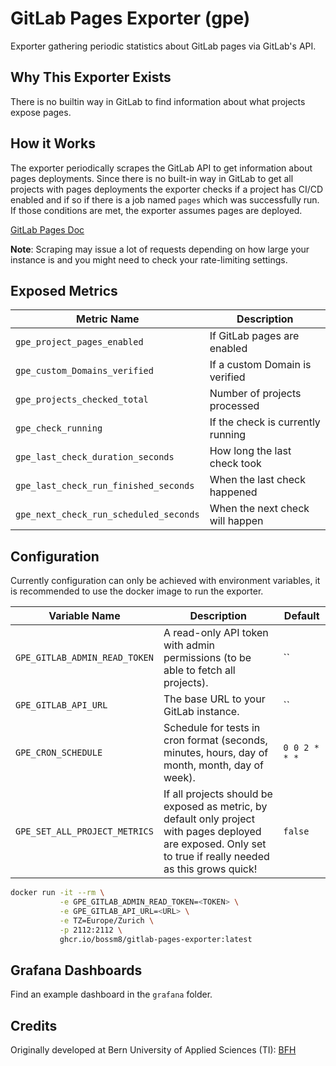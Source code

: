 # GitLab Pages Exporter (gpe)

Exporter gathering periodic statistics about GitLab pages via GitLab's API.

## Why This Exporter Exists

There is no builtin way in GitLab to find information about what projects
expose pages.

## How it Works

The exporter periodically scrapes the GitLab API to get information about pages 
deployments. Since there is no built-in way in GitLab to get all projects with 
pages deployments the exporter checks if a project has CI/CD enabled and if so
if there is a job named `pages` which was successfully run. If those conditions
are met, the exporter assumes pages are deployed.

[GitLab Pages Doc](https://docs.gitlab.com/ee/user/project/pages/#how-it-works)

**Note**: Scraping may issue a lot of requests depending on how large your 
instance is and you might need to check your rate-limiting settings.

## Exposed Metrics

| Metric Name                               | Description                       |
| ------------------------------------------|-----------------------------------|
| `gpe_project_pages_enabled`               | If GitLab pages are enabled       |
| `gpe_custom_Domains_verified`             | If a custom Domain is verified    |
| `gpe_projects_checked_total`              | Number of projects processed      |
| `gpe_check_running`                       | If the check is currently running |
| `gpe_last_check_duration_seconds`         | How long the last check took      |
| `gpe_last_check_run_finished_seconds`     | When the last check happened      |
| `gpe_next_check_run_scheduled_seconds`    | When the next check will happen   |

## Configuration

Currently configuration can only be achieved with environment variables, it is
recommended to use the docker image to run the exporter.

| Variable Name                  | Description                                                                                                                                                  | Default       |
| -------------------------------|--------------------------------------------------------------------------------------------------------------------------------------------------------------|---------------|
| `GPE_GITLAB_ADMIN_READ_TOKEN`  | A read-only API token with admin permissions (to be able to fetch all projects).                                                                             | ``            |
| `GPE_GITLAB_API_URL`           | The base URL to your GitLab instance.                                                                                                                        | ``            |
| `GPE_CRON_SCHEDULE`            | Schedule for tests in cron format (seconds, minutes, hours, day of month, month, day of week).                                                               | `0 0 2 * * *` |
| `GPE_SET_ALL_PROJECT_METRICS`  | If all projects should be exposed as metric, by default only project with pages deployed are exposed. Only set to true if really needed as this grows quick! | `false`       |

```bash
docker run -it --rm \
           -e GPE_GITLAB_ADMIN_READ_TOKEN=<TOKEN> \
           -e GPE_GITLAB_API_URL=<URL> \
           -e TZ=Europe/Zurich \
           -p 2112:2112 \
           ghcr.io/bossm8/gitlab-pages-exporter:latest
```


## Grafana Dashboards

Find an example dashboard in the `grafana` folder.

## Credits

Originally developed at Bern University of Applied Sciences (TI): [BFH](https://www.bfh.ch/ti/en/)